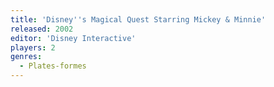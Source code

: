```yaml
---
title: 'Disney''s Magical Quest Starring Mickey & Minnie'
released: 2002
editor: 'Disney Interactive'
players: 2
genres:
  - Plates-formes
---
```

